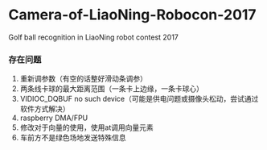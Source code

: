 # Camera-of-LiaoNing-Robocon-2017
Golf ball recognition in LiaoNing robot contest 2017



### 存在问题

1. 重新调参数（有空的话整好滑动条调参）
2. 两条线卡球的最大距离范围（一条卡上边缘，一条卡球心）
3. VIDIOC_DQBUF no such device（可能是供电问题或摄像头松动，尝试通过软件方式解决）
4. raspberry DMA/FPU
5. 修改对于向量的使用，使用at调用向量元素
6. 车前方不是绿色场地发送特殊信息


